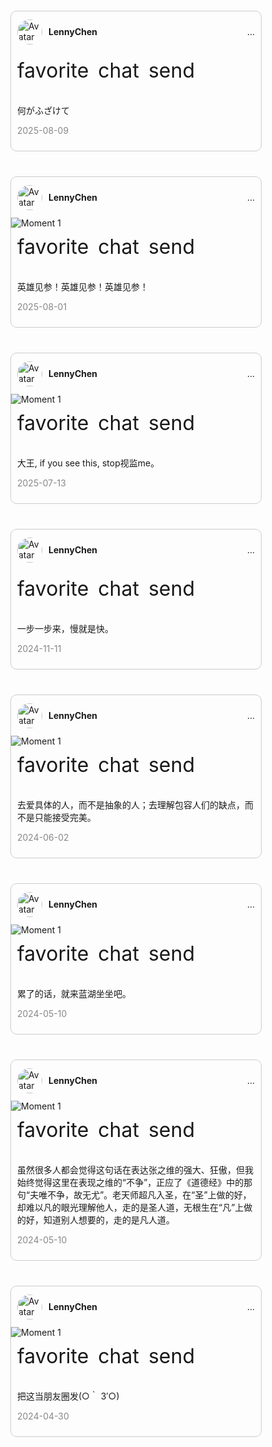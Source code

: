 <head>
  <!-- 其他内容 -->
  <link rel="stylesheet" href="https://cdnjs.cloudflare.com/ajax/libs/font-awesome/5.15.3/css/all.min.css">
  <link rel="stylesheet" href="https://fonts.googleapis.com/css2?family=Material+Symbols+Outlined:opsz,wght,FILL,GRAD@20..48,100..700,0..1,-50..200" />
  <link rel="stylesheet" href="https://fonts.googleapis.com/css2?family=Material+Symbols+Outlined:opsz,wght,FILL,GRAD@24,400,0,0" />
</head>

<style>

/* Moments 区块容器 */
.moments-container {
  display: flex;
  flex-wrap: wrap;
  justify-content: space-around;
}

/* 单个 Moment 卡片 */
.moment-card {
  width: 400px;
  margin: 20px;
  border: 1px solid #ccc;
  border-radius: 10px;
  overflow: hidden;
}

/* 用户信息区域 */
.moment-user-info {
  display: flex;
  align-items: center;
  padding: 10px;
}

/* 用户头像 */
.moment-avatar {
  width: 40px;
  border-radius: 50%;
  margin-right: 10px;
  flex-shrink: 0; /* 防止被压扁 */
}

/* 用户名 */
.moment-username {
  font-weight: bold;
}

/* 更多选项（三个点）*/
.moment-more-options {
  margin-left: auto; /* 右对齐 */
}

/* 图标区域 */
.moment-icons {
  display: flex;
  align-items: center;
  padding: 10px;
}

/* 图标 */
.icon {
  width: 24px;
  height: 24px;
  cursor: pointer;
}

/* 爱心、评论、分享图标 */
.heart-icon,
.comment-icon,
.share-icon {
  margin-right: 15px; /* 调整图标之间的间距 */
  stroke: black; /* 设置黑色边框 */
  fill: none; /* 无填充 */
}

/* 收藏图标 */
.bookmark-icon {
  margin-left: auto; /* 将收藏图标推至右侧 */
}



.material-symbols-outlined {
  font-variation-settings:
    'FILL' 0,
    'wght' 100,
    'GRAD' 0,
    'opsz' 48;
  font-size: 32px; /* Adjust the font size as needed */
  margin-right: 15px; /* Add margin between icons */
}

/* Adjust the position of the bookmark icon */
.material-symbols-outlined-bookmark {
  margin-right: 0; /* Remove margin for bookmark icon */
}


/* 文字内容 */
.moment-content {
  padding: 10px;
}

/* 时间戳 */
.moment-timestamp {
  color: #888;
}


</style>


<div class="moments-container">
  <div class="moment-card">
    <!-- User Info -->
    <div class="moment-user-info">
      <img class="moment-avatar" src="https://s2.loli.net/2024/03/31/Ht3QBqhgLYNAuwj.png" alt="Avatar">
      <p class="moment-username">LennyChen</p>
      <div class="moment-more-options">...</div>
    </div>
    <!-- Moment Image -->
    <!-- Moment Icons -->
    <div class="moment-icons">
      <!-- Material Symbols Outlined -->
      <span class="material-symbols-outlined">favorite</span>
      <span class="material-symbols-outlined">chat</span>
      <span class="material-symbols-outlined">send</span>&nbsp;&nbsp;&nbsp;&nbsp;&nbsp;&nbsp;&nbsp;&nbsp;&nbsp;&nbsp;&nbsp;&nbsp;&nbsp;&nbsp;&nbsp;&nbsp;&nbsp;&nbsp;&nbsp;&nbsp;&nbsp;&nbsp;&nbsp;&nbsp;&nbsp;&nbsp;&nbsp;&nbsp;&nbsp;&nbsp;&nbsp;&nbsp;&nbsp;&nbsp;&nbsp;&nbsp;
      <span class="material-symbols-outlined">bookmark</span>
    </div>
    <!-- Moment Content -->
    <div class="moment-content">
      <p class="moment-text">何がふざけて</p>
      <p class="moment-timestamp">2025-08-09</p>
    </div>
  </div>
</div>


<div class="moments-container">
  <div class="moment-card">
    <!-- User Info -->
    <div class="moment-user-info">
      <img class="moment-avatar" src="https://s2.loli.net/2024/03/31/Ht3QBqhgLYNAuwj.png" alt="Avatar">
      <p class="moment-username">LennyChen</p>
      <div class="moment-more-options">...</div>
    </div>
    <!-- Moment Image -->
    <img class="moment-image" src="https://s2.loli.net/2025/08/01/987RIiUeXA5KSpg.jpg" alt="Moment 1">
    <!-- Moment Icons -->
    <div class="moment-icons">
      <!-- Material Symbols Outlined -->
      <span class="material-symbols-outlined">favorite</span>
      <span class="material-symbols-outlined">chat</span>
      <span class="material-symbols-outlined">send</span>&nbsp;&nbsp;&nbsp;&nbsp;&nbsp;&nbsp;&nbsp;&nbsp;&nbsp;&nbsp;&nbsp;&nbsp;&nbsp;&nbsp;&nbsp;&nbsp;&nbsp;&nbsp;&nbsp;&nbsp;&nbsp;&nbsp;&nbsp;&nbsp;&nbsp;&nbsp;&nbsp;&nbsp;&nbsp;&nbsp;&nbsp;&nbsp;&nbsp;&nbsp;&nbsp;&nbsp;
      <span class="material-symbols-outlined">bookmark</span>
    </div>
    <!-- Moment Content -->
    <div class="moment-content">
      <p class="moment-text">英雄见参！英雄见参！英雄见参！</p>
      <p class="moment-timestamp">2025-08-01</p>
    </div>
  </div>
</div>



<div class="moments-container">
  <div class="moment-card">
    <!-- User Info -->
    <div class="moment-user-info">
      <img class="moment-avatar" src="https://s2.loli.net/2024/03/31/Ht3QBqhgLYNAuwj.png" alt="Avatar">
      <p class="moment-username">LennyChen</p>
      <div class="moment-more-options">...</div>
    </div>
    <!-- Moment Image -->
    <img class="moment-image" src="https://s2.loli.net/2025/07/13/nySNT1rQW4kJmtq.png" alt="Moment 1">
    <!-- Moment Icons -->
    <div class="moment-icons">
      <!-- Material Symbols Outlined -->
      <span class="material-symbols-outlined">favorite</span>
      <span class="material-symbols-outlined">chat</span>
      <span class="material-symbols-outlined">send</span>&nbsp;&nbsp;&nbsp;&nbsp;&nbsp;&nbsp;&nbsp;&nbsp;&nbsp;&nbsp;&nbsp;&nbsp;&nbsp;&nbsp;&nbsp;&nbsp;&nbsp;&nbsp;&nbsp;&nbsp;&nbsp;&nbsp;&nbsp;&nbsp;&nbsp;&nbsp;&nbsp;&nbsp;&nbsp;&nbsp;&nbsp;&nbsp;&nbsp;&nbsp;&nbsp;&nbsp;
      <span class="material-symbols-outlined">bookmark</span>
    </div>
    <!-- Moment Content -->
    <div class="moment-content">
      <p class="moment-text">大王, if you see this, stop视监me。</p>
      <p class="moment-timestamp">2025-07-13</p>
    </div>
  </div>
</div>

<div class="moments-container">
  <div class="moment-card">
    <!-- User Info -->
    <div class="moment-user-info">
      <img class="moment-avatar" src="https://s2.loli.net/2024/03/31/Ht3QBqhgLYNAuwj.png" alt="Avatar">
      <p class="moment-username">LennyChen</p>
      <div class="moment-more-options">...</div>
    </div>
    <!-- Moment Icons -->
    <div class="moment-icons">
      <!-- Material Symbols Outlined -->
      <span class="material-symbols-outlined">favorite</span>
      <span class="material-symbols-outlined">chat</span>
      <span class="material-symbols-outlined">send</span>&nbsp;&nbsp;&nbsp;&nbsp;&nbsp;&nbsp;&nbsp;&nbsp;&nbsp;&nbsp;&nbsp;&nbsp;&nbsp;&nbsp;&nbsp;&nbsp;&nbsp;&nbsp;&nbsp;&nbsp;&nbsp;&nbsp;&nbsp;&nbsp;&nbsp;&nbsp;&nbsp;&nbsp;&nbsp;&nbsp;&nbsp;&nbsp;&nbsp;&nbsp;&nbsp;&nbsp;
      <span class="material-symbols-outlined">bookmark</span>
    </div>
    <!-- Moment Content -->
    <div class="moment-content">
      <p class="moment-text">一步一步来，慢就是快。</p>
      <p class="moment-timestamp">2024-11-11</p>
    </div>
  </div>
</div>

<div class="moments-container">
  <div class="moment-card">
    <!-- User Info -->
    <div class="moment-user-info">
      <img class="moment-avatar" src="https://s2.loli.net/2024/03/31/Ht3QBqhgLYNAuwj.png" alt="Avatar">
      <p class="moment-username">LennyChen</p>
      <div class="moment-more-options">...</div>
    </div>
    <!-- Moment Image -->
    <img class="moment-image" src="https://s2.loli.net/2024/06/02/tfFb6yL3jGPld9a.jpg" alt="Moment 1">
    <!-- Moment Icons -->
    <div class="moment-icons">
      <!-- Material Symbols Outlined -->
      <span class="material-symbols-outlined">favorite</span>
      <span class="material-symbols-outlined">chat</span>
      <span class="material-symbols-outlined">send</span>&nbsp;&nbsp;&nbsp;&nbsp;&nbsp;&nbsp;&nbsp;&nbsp;&nbsp;&nbsp;&nbsp;&nbsp;&nbsp;&nbsp;&nbsp;&nbsp;&nbsp;&nbsp;&nbsp;&nbsp;&nbsp;&nbsp;&nbsp;&nbsp;&nbsp;&nbsp;&nbsp;&nbsp;&nbsp;&nbsp;&nbsp;&nbsp;&nbsp;&nbsp;&nbsp;&nbsp;
      <span class="material-symbols-outlined">bookmark</span>
    </div>
    <!-- Moment Content -->
    <div class="moment-content">
      <p class="moment-text">去爱具体的人，而不是抽象的人；去理解包容人们的缺点，而不是只能接受完美。</p>
      <p class="moment-timestamp">2024-06-02</p>
    </div>
  </div>
</div>

<div class="moments-container">
  <div class="moment-card">
    <!-- User Info -->
    <div class="moment-user-info">
      <img class="moment-avatar" src="https://s2.loli.net/2024/03/31/Ht3QBqhgLYNAuwj.png" alt="Avatar">
      <p class="moment-username">LennyChen</p>
      <div class="moment-more-options">...</div>
    </div>
    <!-- Moment Image -->
    <img class="moment-image" src="https://s2.loli.net/2024/05/10/D8AHisIQmjngZTO.png" alt="Moment 1">
    <!-- Moment Icons -->
    <div class="moment-icons">
      <!-- Material Symbols Outlined -->
      <span class="material-symbols-outlined">favorite</span>
      <span class="material-symbols-outlined">chat</span>
      <span class="material-symbols-outlined">send</span>&nbsp;&nbsp;&nbsp;&nbsp;&nbsp;&nbsp;&nbsp;&nbsp;&nbsp;&nbsp;&nbsp;&nbsp;&nbsp;&nbsp;&nbsp;&nbsp;&nbsp;&nbsp;&nbsp;&nbsp;&nbsp;&nbsp;&nbsp;&nbsp;&nbsp;&nbsp;&nbsp;&nbsp;&nbsp;&nbsp;&nbsp;&nbsp;&nbsp;&nbsp;&nbsp;&nbsp;
      <span class="material-symbols-outlined">bookmark</span>
    </div>
    <!-- Moment Content -->
    <div class="moment-content">
      <p class="moment-text">累了的话，就来蓝湖坐坐吧。</p>
      <p class="moment-timestamp">2024-05-10</p>
    </div>
  </div>
</div>

<div class="moments-container">
  <div class="moment-card">
    <!-- User Info -->
    <div class="moment-user-info">
      <img class="moment-avatar" src="https://s2.loli.net/2024/03/31/Ht3QBqhgLYNAuwj.png" alt="Avatar">
      <p class="moment-username">LennyChen</p>
      <div class="moment-more-options">...</div>
    </div>
    <!-- Moment Image -->
    <img class="moment-image" src="https://s2.loli.net/2024/05/10/uQ7TMiUZErGl9PB.png" alt="Moment 1">
    <!-- Moment Icons -->
    <div class="moment-icons">
      <!-- Material Symbols Outlined -->
      <span class="material-symbols-outlined">favorite</span>
      <span class="material-symbols-outlined">chat</span>
      <span class="material-symbols-outlined">send</span>&nbsp;&nbsp;&nbsp;&nbsp;&nbsp;&nbsp;&nbsp;&nbsp;&nbsp;&nbsp;&nbsp;&nbsp;&nbsp;&nbsp;&nbsp;&nbsp;&nbsp;&nbsp;&nbsp;&nbsp;&nbsp;&nbsp;&nbsp;&nbsp;&nbsp;&nbsp;&nbsp;&nbsp;&nbsp;&nbsp;&nbsp;&nbsp;&nbsp;&nbsp;&nbsp;&nbsp;
      <span class="material-symbols-outlined">bookmark</span>
    </div>
    <!-- Moment Content -->
    <div class="moment-content">
      <p class="moment-text">虽然很多人都会觉得这句话在表达张之维的强大、狂傲，但我始终觉得这里在表现之维的“不争”，正应了《道德经》中的那句“夫唯不争，故无尤”。老天师超凡入圣，在“圣”上做的好，却难以凡的眼光理解他人，走的是圣人道，无根生在“凡”上做的好，知道别人想要的，走的是凡人道。</p>
      <p class="moment-timestamp">2024-05-10</p>
    </div>
  </div>
</div>

<div class="moments-container">
  <div class="moment-card">
    <!-- User Info -->
    <div class="moment-user-info">
      <img class="moment-avatar" src="https://s2.loli.net/2024/03/31/Ht3QBqhgLYNAuwj.png" alt="Avatar">
      <p class="moment-username">LennyChen</p>
      <div class="moment-more-options">...</div>
    </div>
    <!-- Moment Image -->
    <img class="moment-image" src="https://s2.loli.net/2024/05/02/iZDlNauhvQ1dHPk.jpg" alt="Moment 1">
    <!-- Moment Icons -->
    <div class="moment-icons">
      <!-- Material Symbols Outlined -->
      <span class="material-symbols-outlined">favorite</span>
      <span class="material-symbols-outlined">chat</span>
      <span class="material-symbols-outlined">send</span>&nbsp;&nbsp;&nbsp;&nbsp;&nbsp;&nbsp;&nbsp;&nbsp;&nbsp;&nbsp;&nbsp;&nbsp;&nbsp;&nbsp;&nbsp;&nbsp;&nbsp;&nbsp;&nbsp;&nbsp;&nbsp;&nbsp;&nbsp;&nbsp;&nbsp;&nbsp;&nbsp;&nbsp;&nbsp;&nbsp;&nbsp;&nbsp;&nbsp;&nbsp;&nbsp;&nbsp;
      <span class="material-symbols-outlined">bookmark</span>
    </div>
    <!-- Moment Content -->
    <div class="moment-content">
      <p class="moment-text">把这当朋友圈发(○｀ 3′○)</p>
      <p class="moment-timestamp">2024-04-30</p>
    </div>
  </div>
</div>


